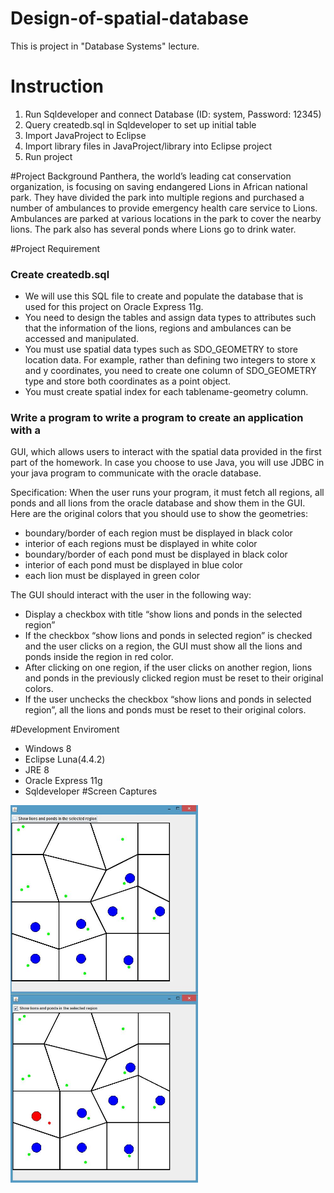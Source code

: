 # Design-of-spatial-database
This is project in "Database Systems" lecture.
# Instruction
1. Run Sqldeveloper and connect Database (ID: system, Password: 12345)
2. Query createdb.sql in Sqldeveloper to set up initial table
3. Import JavaProject to Eclipse
4. Import library files in JavaProject/library into Eclipse project
5. Run project

#Project Background
Panthera, the world’s leading cat conservation organization, is focusing on saving endangered
Lions in African national park. They have divided the park into multiple regions and purchased a
number of ambulances to provide emergency health care service to Lions. Ambulances are
parked at various locations in the park to cover the nearby lions. The park also has several
ponds where Lions go to drink water.

#Project Requirement

### Create createdb.sql
* We will use this SQL file to create and populate the database that is used for this project
on Oracle Express 11g.
* You need to design the tables and assign data types to attributes such that the
information of the lions, regions and ambulances can be accessed and manipulated.
* You must use spatial data types such as SDO_GEOMETRY to store location data. For
example, rather than defining two integers to store x and y coordinates, you need to
create one column of SDO_GEOMETRY type and store both coordinates as a point
object.
* You must create spatial index for each tablename-geometry column.

### Write a program to write a program to create an application with a
GUI, which allows users to interact with the spatial data provided in the first part of the
homework. In case you choose to use Java, you will use JDBC in your java program to
communicate with the oracle database.

Specification:
When the user runs your program, it must fetch all regions, all ponds and all lions from the
oracle database and show them in the GUI. Here are the original colors that you should use to
show the geometries:
* boundary/border of each region must be displayed in black color
* interior of each regions must be displayed in white color
* boundary/border of each pond must be displayed in black color
* interior of each pond must be displayed in blue color
* each lion must be displayed in green color

The GUI should interact with the user in the following way:
* Display a checkbox with title “show lions and ponds in the selected region”
* If the checkbox “show lions and ponds in selected region” is checked and the
user clicks on a region, the GUI must show all the lions and ponds inside the
region in red color.
* After clicking on one region, if the user clicks on another region, lions and ponds
in the previously clicked region must be reset to their original colors.
* If the user unchecks the checkbox “show lions and ponds in selected region”, all
the lions and ponds must be reset to their original colors.

#Development Enviroment
- Windows 8
- Eclipse Luna(4.4.2) 
- JRE 8
- Oracle Express 11g
- Sqldeveloper
#Screen Captures
<img src="https://github.com/chc2212/Design-of-spatial-database/blob/master/pic1.JPG" width="300" align ="left">
<img src="https://github.com/chc2212/Design-of-spatial-database/blob/master/pic2.JPG" width="300" align ="left">
